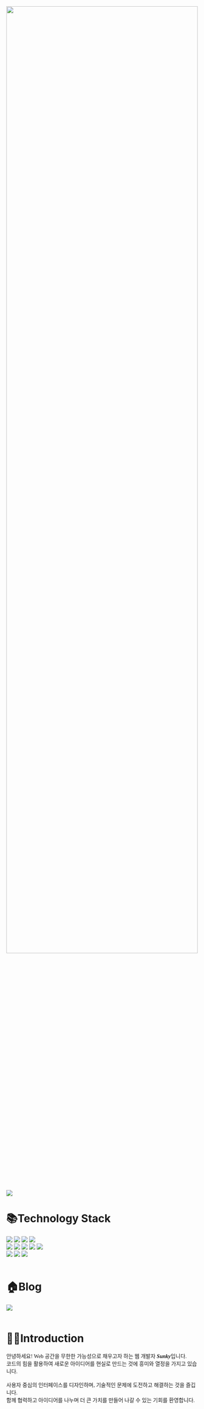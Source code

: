 <img src="https://media.tenor.com/FlH9zzj7ZIUAAAAC/pixel-art-anasabdin.gif" style="width:100%; height:80%;"/>

<div>
 <a href="https://hits.seeyoufarm.com">
  <img src="https://hits.seeyoufarm.com/api/count/incr/badge.svg?url=https%3A%2F%2Fgithub.com%2Fitsmesunky&count_bg=%2379C83D&title_bg=%23555555&icon=&icon_color=%23E7E7E7&title=Today&edge_flat=false"/>
 </a>
</div>


# 📚Technology Stack
<div>
  <img src="https://img.shields.io/badge/JAVA-red?style=square&logoColor=white"/>
  <img src="https://img.shields.io/badge/JAVASCRIPT-F7DF1E?style=square&logo=javascript&logoColor=black"/>
  <img src="https://img.shields.io/badge/MYSQL-4479A1?style=square&logo=MySQL&logoColor=white"/>
  <img src="https://img.shields.io/badge/ORACLE-F80000?style=square&logo=Oracle&logoColor=white"/>
  <br>
  <img src="https://img.shields.io/badge/SPRING-6DB33F?style=square&logo=spring&logoColor=white"/>
  <img src="https://img.shields.io/badge/SPRING_BOOT-6DB33F?style=square&logo=spring-boot&logoColor=white"/>
  <img src="https://img.shields.io/badge/JQUERY-0769AD?style=square&logo=jquery&logoColor=white"/>
  <img src="https://img.shields.io/badge/REACT-61DAFB?style=square&logo=react&logoColor=white"/>
  <img src="https://img.shields.io/badge/VUE.JS-4FC08D?style=square&logo=vue.js&logoColor=white"/>
  <br>
  <img src="https://img.shields.io/badge/ECLIPSE_IDE-2C2255?style=square&logo=eclipseide&logoColor=white"/>
  <img src="https://img.shields.io/badge/VISUAL_STUDIO_CODE-007ACC?style=square&logo=visualstudio&logoColor=white"/>
  <img src="https://img.shields.io/badge/INTELLIJ_IDEA-000000?style=square&logo=intellijidea&logoColor=F7295D"/>
</div>

<br>

# 🏠Blog
<div>
  <a href="https://itsmesunky.tistory.com" target="blank">
    <img src="https://img.shields.io/badge/TISTORY-FF5A4A?style=flat&logo=tistory&logoColor=white"/>
  </a>
</div>

<br>

# 🙋‍♂️Introduction
<div>
  <p style="font-family: 'Nanum Gothic'">
    안녕하세요! Web 공간을 무한한 가능성으로 채우고자 하는 웹 개발자 <b><i>Sunky</i></b>입니다.
    <br>
    코드의 힘을 활용하여 새로운 아이디어를 현실로 만드는 것에 흥미와 열정을 가지고 있습니다.
    <br>
    <br>
    사용자 중심의 인터페이스를 디자인하며, 기술적인 문제에 도전하고 해결하는 것을 즐깁니다.
    <br>
    함께 협력하고 아이디어를 나누며 더 큰 가치를 만들어 나갈 수 있는 기회를 환영합니다.
  </p>
</div>
